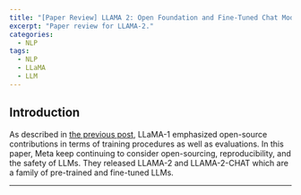 ```yaml
---
title: "[Paper Review] LLAMA 2: Open Foundation and Fine-Tuned Chat Models"
excerpt: "Paper review for LLAMA-2."
categories:
  - NLP
tags:
  - NLP
  - LLaMA
  - LLM
---
```


## Introduction

As described in [the previous post](https://hahminlew.github.io/nlp/llama/), LLaMA-1 emphasized open-source contributions in terms of training procedures as well as evaluations.
In this paper, Meta keep continuing to consider open-sourcing, reproducibility, and the safety of LLMs.
They released LLAMA-2 and LLAMA-2-CHAT which are a family of pre-trained and fine-tuned LLMs.


***
